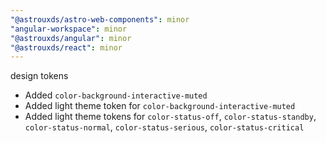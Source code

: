 ```yaml
---
"@astrouxds/astro-web-components": minor
"angular-workspace": minor
"@astrouxds/angular": minor
"@astrouxds/react": minor
---
```


design tokens

- Added `color-background-interactive-muted`
- Added light theme token for `color-background-interactive-muted`
- Added light theme tokens for `color-status-off`, `color-status-standby`, `color-status-normal`, `color-status-serious`, `color-status-critical`
